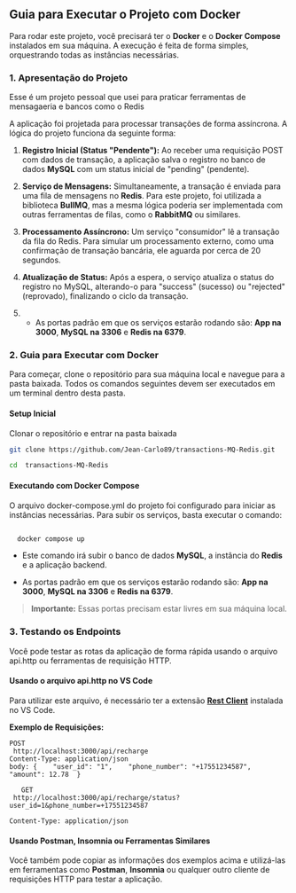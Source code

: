 Guia para Executar o Projeto com Docker
---------------------------------------

Para rodar este projeto, você precisará ter o **Docker** e o **Docker Compose** instalados em sua máquina. A execução é feita de forma simples, orquestrando todas as instâncias necessárias.

### 1\. Apresentação do Projeto
Esse é um projeto pessoal que usei para praticar ferramentas de mensagaeria e bancos como o Redis


A aplicação foi projetada para processar transações de forma assíncrona. A lógica do projeto funciona da seguinte forma:

1.  **Registro Inicial (Status "Pendente"):** Ao receber uma requisição POST com dados de transação, a aplicação salva o registro no banco de dados **MySQL** com um status inicial de "pending" (pendente).
    
2.  **Serviço de Mensagens:** Simultaneamente, a transação é enviada para uma fila de mensagens no **Redis**. Para este projeto, foi utilizada a biblioteca **BullMQ**, mas a mesma lógica poderia ser implementada com outras ferramentas de filas, como o **RabbitMQ** ou similares.
    
3.  **Processamento Assíncrono:** Um serviço "consumidor" lê a transação da fila do Redis. Para simular um processamento externo, como uma confirmação de transação bancária, ele aguarda por cerca de 20 segundos.
    
4.  **Atualização de Status:** Após a espera, o serviço atualiza o status do registro no MySQL, alterando-o para "success" (sucesso) ou "rejected" (reprovado), finalizando o ciclo da transação.
    
5. *   As portas padrão em que os serviços estarão rodando são: **App na 3000**, **MySQL na 3306** e **Redis na 6379**.
### 2\. Guia para Executar com Docker

Para começar, clone o repositório para sua máquina local e navegue para a pasta baixada. Todos os comandos seguintes devem ser executados em um terminal dentro desta pasta.

#### **Setup Inicial**

Clonar o repositório e entrar na pasta baixada



```bash
git clone https://github.com/Jean-Carlo89/transactions-MQ-Redis.git

```


```bash
cd  transactions-MQ-Redis
```


#### **Executando com Docker Compose**

O arquivo docker-compose.yml do projeto foi configurado para iniciar as instâncias necessárias. Para subir os serviços, basta executar o comando:

```Bash

  docker compose up
 ```

*   Este comando irá subir o banco de dados **MySQL**, a instância do **Redis** e a aplicação backend.
    
*   As portas padrão em que os serviços estarão rodando são: **App na 3000**, **MySQL na 3306** e **Redis na 6379**.
    

> **Importante:** Essas portas precisam estar livres em sua máquina local.

### 3\. Testando os Endpoints

Você pode testar as rotas da aplicação de forma rápida usando o arquivo api.http ou ferramentas de requisição HTTP.

#### **Usando o arquivo api.http no VS Code**

Para utilizar este arquivo, é necessário ter a extensão [**Rest Client**](https://marketplace.visualstudio.com/items?itemName=humao.rest-client) instalada no VS Code.

**Exemplo de Requisições:**

```
POST
 http://localhost:3000/api/recharge
Content-Type: application/json
body: {    "user_id": "1",    "phone_number": "+17551234587",    "amount": 12.78  } 
```

```
   GET
 http://localhost:3000/api/recharge/status?user_id=1&phone_number=+17551234587

Content-Type: application/json   
```





#### **Usando Postman, Insomnia ou Ferramentas Similares**

Você também pode copiar as informações dos exemplos acima e utilizá-las em ferramentas como **Postman**, **Insomnia** ou qualquer outro cliente de requisições HTTP para testar a aplicação.
